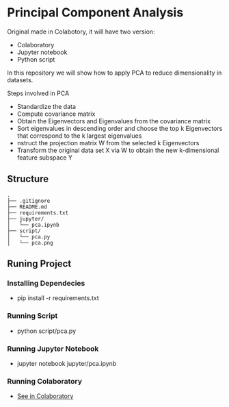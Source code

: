 # Principal Component Analysis

Original made in Colabotory, it will have two version:

* Colaboratory
* Jupyter notebook
* Python script

In this repository  we will show how to apply PCA to reduce dimensionality in datasets.

Steps involved in PCA

* Standardize the data
* Compute covariance matrix
* Obtain the Eigenvectors and Eigenvalues from the covariance matrix
* Sort eigenvalues in descending order and choose the top k Eigenvectors that correspond to the k largest eigenvalues
* nstruct the projection matrix W from the selected k Eigenvectors
* Transform the original data set X via W to obtain the new k-dimensional feature subspace Y

## Structure

```
.
├── .gitignore 
├── README.md
├── requirements.txt
├── jupyter/
│   └── pca.ipynb
├── script/
│   └── pca.py
│   └── pca.png
```

## Runing Project

### Installing Dependecies

* pip install -r requirements.txt

### Running Script

* python script/pca.py

### Running Jupyter Notebook

* jupyter notebook jupyter/pca.ipynb

### Running Colaboratory

* [See in Colaboratory](https://colab.research.google.com/drive/1oF_GRtYW3AlXGwqSsQFMvW-AACh2HcRn)
